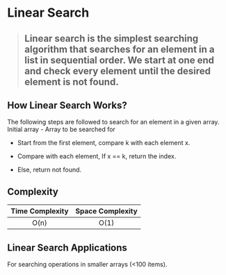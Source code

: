 # Linear Search

> ## Linear search is the simplest searching algorithm that searches for an element in a list in sequential order. We start at one end and check every element until the desired element is not found.

## How Linear Search Works?

The following steps are followed to search for an element in a given array. Initial array - Array to be searched for

- Start from the first element, compare k with each element x.

- Compare with each element, If x == k, return the index.

- Else, return not found.

## Complexity

| Time Complexity | Space Complexity |
| :-------------: | :--------------: |
|      O(n)       |       O(1)       |

## Linear Search Applications

For searching operations in smaller arrays (<100 items).
